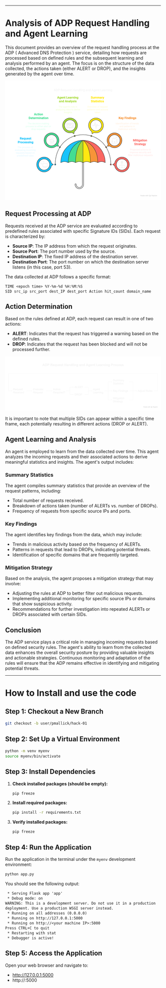 
```markdown
```
---

# Analysis of ADP Request Handling and Agent Learning

This document provides an overview of the request handling process at the ADP ( Advanced DNS Protection ) service, detailing how requests are processed based on defined rules and the subsequent learning and analysis performed by an agent. The focus is on the structure of the data collected, the actions taken (either ALERT or DROP), and the insights generated by the agent over time.

![Alt text](images/flow_umbrella.png "ADP and Agent flow")
## Request Processing at ADP

Requests received at the ADP service are evaluated according to predefined rules associated with specific Signature IDs (SIDs). Each request is characterized by:

- **Source IP**: The IP address from which the request originates.
- **Source Port**: The port number used by the source.
- **Destination IP**: The fixed IP address of the destination server.
- **Destination Port**: The port number on which the destination server listens (in this case, port 53).

The data collected at ADP follows a specific format:

```
TIME <epoch time> %Y-%m-%d %H:%M:%S
SID src_ip src_port dest_IP dest_port Action hit_count domain_name
```

## Action Determination

Based on the rules defined at ADP, each request can result in one of two actions:

- **ALERT**: Indicates that the request has triggered a warning based on the defined rules.
- **DROP**: Indicates that the request has been blocked and will not be processed further.

![Alt text](images/basic_flow.png "ALERT/DROP in the flow")

It is important to note that multiple SIDs can appear within a specific time frame, each potentially resulting in different actions (DROP or ALERT).

## Agent Learning and Analysis

An agent is employed to learn from the data collected over time. This agent analyzes the incoming requests and their associated actions to derive meaningful statistics and insights. The agent's output includes:

### Summary Statistics

The agent compiles summary statistics that provide an overview of the request patterns, including:

- Total number of requests received.
- Breakdown of actions taken (number of ALERTs vs. number of DROPs).
- Frequency of requests from specific source IPs and ports.

### Key Findings

The agent identifies key findings from the data, which may include:

- Trends in malicious activity based on the frequency of ALERTs.
- Patterns in requests that lead to DROPs, indicating potential threats.
- Identification of specific domains that are frequently targeted.

### Mitigation Strategy

Based on the analysis, the agent proposes a mitigation strategy that may involve:

- Adjusting the rules at ADP to better filter out malicious requests.
- Implementing additional monitoring for specific source IPs or domains that show suspicious activity.
- Recommendations for further investigation into repeated ALERTs or DROPs associated with certain SIDs.

## Conclusion

The ADP service plays a critical role in managing incoming requests based on defined security rules. The agent's ability to learn from the collected data enhances the overall security posture by providing valuable insights and actionable strategies. Continuous monitoring and adaptation of the rules will ensure that the ADP remains effective in identifying and mitigating potential threats.

---


# How to Install and use the code

## Step 1: Checkout a New Branch
```bash
git checkout -b user/pmallick/hack-01
```

## Step 2: Set Up a Virtual Environment
```bash
python -m venv myenv
source myenv/bin/activate
```

## Step 3: Install Dependencies
1. **Check installed packages (should be empty):**
    ```bash
    pip freeze
    ```
2. **Install required packages:**
    ```bash
    pip install -r requirements.txt
    ```
3. **Verify installed packages:**
    ```bash
    pip freeze
    ```

## Step 4: Run the Application
Run the application in the terminal under the `myenv` development environment:
```bash
python app.py
```

You should see the following output:
```
 * Serving Flask app 'app'
 * Debug mode: on
WARNING: This is a development server. Do not use it in a production deployment. Use a production WSGI server instead.
 * Running on all addresses (0.0.0.0)
 * Running on http://127.0.0.1:5000
 * Running on http://<your machine IP>:5000
Press CTRL+C to quit
 * Restarting with stat
 * Debugger is active!
```

## Step 5: Access the Application
Open your web browser and navigate to:
- http://127.0.0.1:5000
- http://<your machine IP>:5000
```
```
